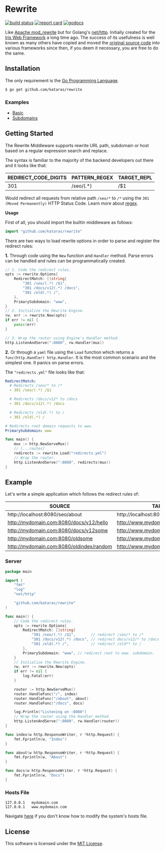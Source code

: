 # Rewrite

[![build status](https://img.shields.io/travis/com/kataras/rewrite/main.svg?style=for-the-badge&logo=travis)](https://travis-ci.com/github/kataras/rewrite) [![report card](https://img.shields.io/badge/report%20card-a%2B-ff3333.svg?style=for-the-badge)](https://goreportcard.com/report/github.com/kataras/rewrite) [![godocs](https://img.shields.io/badge/go-%20docs-488AC7.svg?style=for-the-badge)](https://pkg.go.dev/github.com/kataras/rewrite)

Like [Apache mod_rewrite](https://httpd.apache.org/docs/2.4/rewrite/) but for Golang's [net/http](https://golang.org/pkg/net/http/). Initially created for the [Iris Web Framework](https://github.com/kataras/iris) a long time ago. The success of its usefulness is well known as many others have copied and moved the [original source code](https://github.com/kataras/iris/tree/master/middleware/rewrite) into various frameworks since then, if you deem it necessary, you are free to do the same.

## Installation

The only requirement is the [Go Programming Language](https://golang.org/dl).

```sh
$ go get github.com/kataras/rewrite
```

### Examples

- [Basic](_examples/basic)
- [Subdomains](_examples/subdomains)

## Getting Started

The Rewrite Middleware supports rewrite URL path, subdomain or host based on a regular expression search and replace.

The syntax is familiar to the majority of the backend developers out there and it looks like that:

| REDIRECT_CODE_DIGITS | PATTERN_REGEX | TARGET_REPL |
|----------------------|---------------|-------------|
| 301                  | /seo/(.*)     | /$1         |

Would redirect all requests from relative path `/seo/*` to `/*` using the `301 (Moved Permanently)` HTTP Status Code. Learn more about [regex](https://golang.org/pkg/regexp/#example_Regexp_ReplaceAllString).

**Usage**

First of all, you should import the builtin middleware as follows:

```go
import "github.com/kataras/rewrite"
```

There are two ways to load rewrite options in order to parse and register the redirect rules:

**1.** Through code using the `New` function and `Handler` method. Parse errors can be handled and rules can be programmatically created.

```go
// 1. Code the redirect rules.
opts := rewrite.Options{
	RedirectMatch: []string{
		"301 /seo/(.*) /$1",
		"301 /docs/v12(.*) /docs",
		"301 /old(.*) /",
	},
	PrimarySubdomain: "www",
}
// 2. Initialize the Rewrite Engine.
rw, err := rewrite.New(opts)
if err != nil { 
	panic(err)
}

// 3. Wrap the router using Engine's Handler method.
http.ListenAndServe(":8080", rw.Handler(mux))
```

**2.** Or through a `yaml` file using the `Load` function which returns a `func(http.Handler) http.Handler`. It is the most common scenario and the simplest one. It panics on parse errors.

The `"redirects.yml"` file looks like that:

```yaml
RedirectMatch:
  # Redirects /seo/* to /*
  - 301 /seo/(.*) /$1

  # Redirects /docs/v12* to /docs
  - 301 /docs/v12(.*) /docs

  # Redirects /old(.*) to /
  - 301 /old(.*) /

# Redirects root domain requests to www.
PrimarySubdomain: www
```

```go
func main() {
    mux := http.NewServeMux()
    // [...routes]
	redirects := rewrite.Load("redirects.yml")
	// Wrap the router.
    http.ListenAndServe(":8080", redirects(mux))
}
```

## Example

Let's write a simple application which follows the redirect rules of:

| SOURCE                                   | TARGET                             |
|------------------------------------------|------------------------------------|
| http://localhost:8080/seo/about          | http://localhost:8080/about        |
| http://mydomain.com:8080/docs/v12/hello  | http://www.mydomain.com:8080/docs  |
| http://mydomain.com:8080/docs/v12some    | http://www.mydomain.com:8080/docs  |
| http://mydomain.com:8080/oldsome         | http://www.mydomain.com:8080       |
| http://mydomain.com:8080/oldindex/random | http://www.mydomain.com:8080       |

### Server

```go
package main

import (
	"fmt"
	"log"
	"net/http"

	"github.com/kataras/rewrite"
)

func main() {
	// Code the redirect rules.
	opts := rewrite.Options{
		RedirectMatch: []string{
			"301 /seo/(.*) /$1",       // redirect /seo/* to /*
			"301 /docs/v12(.*) /docs", // redirect docs/v12/* to /docs
			"301 /old(.*) /",          // redirect /old** to /
		},
		PrimarySubdomain: "www", // redirect root to www. subdomain.
	}
	// Initialize the Rewrite Engine.
	rw, err := rewrite.New(opts)
	if err != nil {
		log.Fatal(err)
	}

	router := http.NewServeMux()
	router.HandleFunc("/", index)
	router.HandleFunc("/about", about)
	router.HandleFunc("/docs", docs)

	log.Println("Listening on :8080")
	// Wrap the router using the Handler method.
	http.ListenAndServe(":8080", rw.Handler(router))
}

func index(w http.ResponseWriter, r *http.Request) {
	fmt.Fprintln(w, "Index")
}

func about(w http.ResponseWriter, r *http.Request) {
	fmt.Fprintln(w, "About")
}

func docs(w http.ResponseWriter, r *http.Request) {
	fmt.Fprintln(w, "Docs")
}
```

### Hosts File

```text
127.0.0.1	mydomain.com
127.0.0.1	www.mydomain.com
```

Navigate [here](https://support.rackspace.com/how-to/modify-your-hosts-file/) if you don't know how to modify the system's hosts file.

## License

This software is licensed under the [MIT License](LICENSE).
